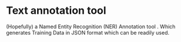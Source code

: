 # Text annotation tool
(Hopefully) a Named Entity Recognition (NER) Annotation tool . Which generates Training Data in JSON format which can be readily used.